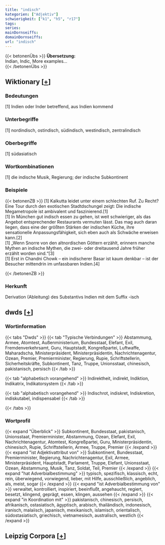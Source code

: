 ```yaml
---
title: "indisch"
kategorien: ["Adjektiv"]
schwierigkeit: ["k1", "h5", "r17"]
tags:
series:
mainDornseiffs:
domainDornseiffs:
url: "indisch"
---
```


{{< betonenÜbs >}}
**Übersetzung:**  
Indian, Indic, More examples...  
{{< /betonenÜbs >}}

## Wiktionary [[+](https://de.wiktionary.org/wiki/indisch)]

### Bedeutungen
[1] Indien oder Inder betreffend, aus Indien kommend  

### Unterbegriffe
[1] nordindisch, ostindisch, südindisch, westindisch, zentralindisch  

### Oberbegriffe
[1] südasiatisch  

### Wortkombinationen
[1] die indische Musik, Regierung; der indische Subkontinent  

### Beispiele
{{< betonenZB >}}
[1] Kalkutta leidet unter einem schlechten Ruf. Zu Recht? Eine Tour durch den exotischen Stadtdschungel zeigt: Die indische Megametropole ist ambivalent und faszinierend.[1]  
[1] In München gut indisch essen zu gehen, ist weit schwieriger, als das Angebot entsprechender Restaurants vermuten lässt. Das mag auch daran liegen, dass eine der größten Stärken der indischen Küche, ihre sensationelle Anpassungsfähigkeit, sich eben auch als Schwäche erweisen kann.[2]  
[1] „Wenn Snorre von den altnordischen Göttern erzählt, erinnern manche Mythen an indische Mythen, die zwei- oder dreitausend Jahre früher erzählt worden sind.“[3]  
[1] Erst in Chandni Chowk – ein indischerer Basar ist kaum denkbar – ist der Besucher mittendrin im unfassbaren Indien.[4]  

{{< /betonenZB >}}
### Herkunft
Derivation (Ableitung) des Substantivs Indien mit dem Suffix -isch  



## dwds [[+](https://www.dwds.de/wb/indisch)]

### Wortinformation
{{< tabs "Dwds" >}}
{{< tab "Typische Verbindungen" >}}
Abstammung, Armee, Atomtest, Außenministerium, Bundesstaat, Elefant, Exil, Fremdenverkehrsamt, Guru, Hauptstadt, Kongreßpartei, Luftwaffe, Maharadscha, Ministerpräsident, Ministerpräsidentin, Nachrichtenagentur, Ozean, Premier, Premierminister, Regierung, Rupie, Schriftstellerin, Sicherheitskräfte, Subkontinent, Tanz, Truppe, Unionsstaat, chinesisch, pakistanisch, persisch
{{< /tab >}}

{{< tab "alphabetisch vorangehend" >}}
Indirektheit, indirekt, Indiktion, Indikatrix, Indikatorsystem
{{< /tab >}}

{{< tab "alphabetisch vorangehend" >}}
Indischrot, indiskret, Indiskretion, indiskutabel, indispensabel
{{< /tab >}}

{{< /tabs >}}

### Wortprofil
{{< expand "Überblick" >}} Subkontinent, Bundesstaat, pakistanisch, Unionsstaat, Premierminister, Abstammung, Ozean, Elefant, Exil, Nachrichtenagentur, Atomtest, Kongreßpartei, Guru, Ministerpräsidentin, chinesisch, Rupie, Schriftstellerin, Armee, Truppe, Premier {{< /expand >}}
{{< expand "ist Adjektivattribut von" >}} Subkontinent, Bundesstaat, Premierminister, Regierung, Nachrichtenagentur, Exil, Armee, Ministerpräsident, Hauptstadt, Parlament, Truppe, Elefant, Unionsstaat, Ozean, Abstammung, Musik, Tanz, Soldat, Teil, Premier {{< /expand >}}
{{< expand "hat Adverbialbestimmung" >}} typisch, spezifisch, klassisch, echt, rein, überwiegend, vorwiegend, lieber, mit Hilfe, ausschließlich, angeblich, als, meist, sogar {{< /expand >}}
{{< expand "ist Adverbialbestimmung von" >}} verwaltet, kontrolliert, inspiriert, beeinflußt, angehaucht, regiert, besetzt, klingend, geprägt, essen, klingen, aussehen {{< /expand >}}
{{< expand "in Koordination mit" >}} pakistanisch, chinesisch, persisch, afrikanisch, ostasiatisch, ägyptisch, arabisch, thailändisch, indonesisch, iranisch, malaiisch, japanisch, mexikanisch, islamisch, orientalisch, südostasiatisch, griechisch, vietnamesisch, australisch, westlich {{< /expand >}}

## Leipzig Corpora [[+](https://corpora.uni-leipzig.de/en/res?word=indisch&corpusId=deu_newscrawl-public_2018)]

